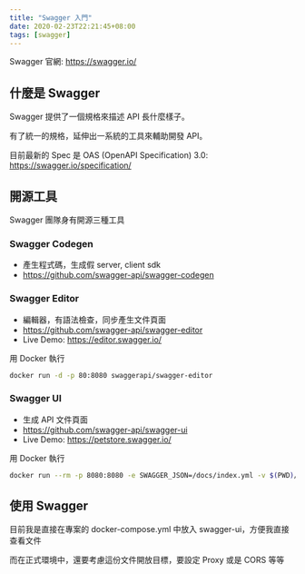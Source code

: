 ```yaml
---
title: "Swagger 入門"
date: 2020-02-23T22:21:45+08:00
tags: [swagger]
---
```


Swagger 官網: https://swagger.io/

## 什麼是 Swagger

Swagger 提供了一個規格來描述 API 長什麼樣子。

有了統一的規格，延伸出一系統的工具來輔助開發 API。

目前最新的 Spec 是 OAS (OpenAPI Specification) 3.0: https://swagger.io/specification/

## 開源工具

Swagger 團隊身有開源三種工具

### Swagger Codegen

- 產生程式碼，生成假 server, client sdk
- https://github.com/swagger-api/swagger-codegen

### Swagger Editor

- 編輯器，有語法檢查，同步產生文件頁面
- https://github.com/swagger-api/swagger-editor
- Live Demo: https://editor.swagger.io/

用 Docker 執行

```sh
docker run -d -p 80:8080 swaggerapi/swagger-editor
```

### Swagger UI

- 生成 API 文件頁面
- https://github.com/swagger-api/swagger-ui
- Live Demo: https://petstore.swagger.io/

用 Docker 執行

```sh
docker run --rm -p 8080:8080 -e SWAGGER_JSON=/docs/index.yml -v $(PWD)/docs:/docs swaggerapi/swagger-ui
```

## 使用 Swagger

目前我是直接在專案的 docker-compose.yml 中放入 swagger-ui，方便我直接查看文件

而在正式環境中，還要考慮這份文件開放目標，要設定 Proxy 或是 CORS 等等

